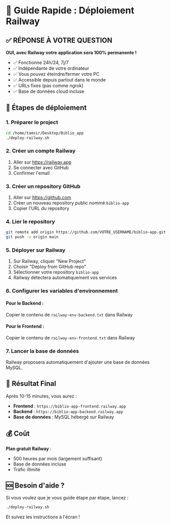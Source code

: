# 🎯 Guide Rapide : Déploiement Railway

## ✅ RÉPONSE À VOTRE QUESTION

**OUI, avec Railway votre application sera 100% permanente !**

- ✅ Fonctionne 24h/24, 7j/7
- ✅ Indépendante de votre ordinateur 
- ✅ Vous pouvez éteindre/fermer votre PC
- ✅ Accessible depuis partout dans le monde
- ✅ URLs fixes (pas comme ngrok)
- ✅ Base de données cloud incluse

## 🚀 Étapes de déploiement

### 1. Préparer le project
```bash
cd /home/tamsir/Desktop/Biblio_app
./deploy-railway.sh
```

### 2. Créer un compte Railway
1. Aller sur https://railway.app
2. Se connecter avec GitHub
3. Confirmer l'email

### 3. Créer un repository GitHub
1. Aller sur https://github.com
2. Créer un nouveau repository public nommé `biblio-app`
3. Copier l'URL du repository

### 4. Lier le repository
```bash
git remote add origin https://github.com/VOTRE_USERNAME/biblio-app.git
git push -u origin main
```

### 5. Déployer sur Railway
1. Sur Railway, cliquer "New Project"
2. Choisir "Deploy from GitHub repo"
3. Sélectionner votre repository `biblio-app`
4. Railway détectera automatiquement vos services

### 6. Configurer les variables d'environnement

#### Pour le Backend :
Copier le contenu de `railway-env-backend.txt` dans Railway

#### Pour le Frontend :
Copier le contenu de `railway-env-frontend.txt` dans Railway

### 7. Lancer la base de données
Railway proposera automatiquement d'ajouter une base de données MySQL.

## 🎉 Résultat Final

Après 10-15 minutes, vous aurez :

- **Frontend** : `https://biblio-app-frontend.railway.app`
- **Backend** : `https://biblio-app-backend.railway.app`  
- **Base de données** : MySQL hébergé sur Railway

## 💰 Coût

**Plan gratuit Railway** :
- 500 heures par mois (largement suffisant)
- Base de données incluse
- Trafic illimité

## 🆘 Besoin d'aide ?

Si vous voulez que je vous guide étape par étape, lancez :
```bash
./deploy-railway.sh
```

Et suivez les instructions à l'écran !
